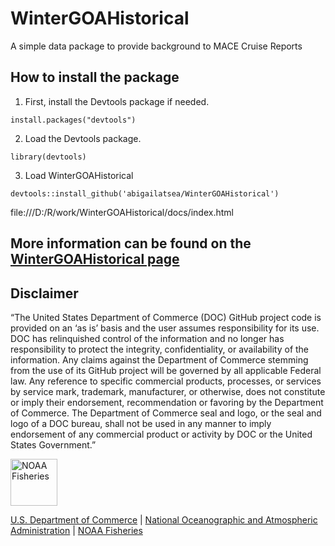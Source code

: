 # WinterGOAHistorical

A simple data package to provide background to MACE Cruise Reports

## How to install the package

1. First, install the Devtools package if needed.

`install.packages("devtools")`

2. Load the Devtools package.

`library(devtools)`

3. Load WinterGOAHistorical

`devtools::install_github('abigailatsea/WinterGOAHistorical')`

file:///D:/R/work/WinterGOAHistorical/docs/index.html
## More information can be found on the [WinterGOAHistorical page](https://noaa-afsc-mace.github.io/WinterGOAHistorical/)

## Disclaimer

“The United States Department of Commerce (DOC) GitHub project code is provided on an ‘as is’ basis and the user assumes responsibility for its use. DOC has relinquished control of the information and no longer has responsibility to protect the integrity, confidentiality, or availability of the information. Any claims against the Department of Commerce stemming from the use of its GitHub project will be governed by all applicable Federal law. Any reference to specific commercial products, processes, or services by service mark, trademark, manufacturer, or otherwise, does not constitute or imply their endorsement, recommendation or favoring by the Department of Commerce. The Department of Commerce seal and logo, or the seal and logo of a DOC bureau, shall not be used in any manner to imply endorsement of any commercial product or activity by DOC or the United States Government.”


<img src="https://raw.githubusercontent.com/nmfs-fish-tools/nmfspalette/main/man/figures/noaa-fisheries-rgb-2line-horizontal-small.png" height="75" alt="NOAA Fisheries">

[U.S. Department of Commerce](https://www.commerce.gov/) | [National Oceanographic and Atmospheric Administration](https://www.noaa.gov) | [NOAA Fisheries](https://www.fisheries.noaa.gov/)
